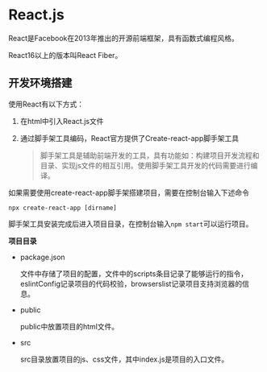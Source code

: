 # React.js

React是Facebook在2013年推出的开源前端框架，具有函数式编程风格。

React16以上的版本叫React Fiber。

## 开发环境搭建

使用React有以下方式：

1. 在html中引入React.js文件

2. 通过脚手架工具编码，React官方提供了Create-react-app脚手架工具

   > 脚手架工具是辅助前端开发的工具，具有功能如：构建项目开发流程和目录、实现js文件的相互引用。使用脚手架工具开发的代码需要进行编译。

如果需要使用create-react-app脚手架搭建项目，需要在控制台输入下述命令

```
npx create-react-app [dirname]
```

脚手架工具安装完成后进入项目目录，在控制台输入`npm start`可以运行项目。

**项目目录**

* package.json

  文件中存储了项目的配置，文件中的scripts条目记录了能够运行的指令，eslintConfig记录项目的代码校验，browserslist记录项目支持浏览器的信息。

* public

  public中放置项目的html文件。

* src

  src目录放置项目的js、css文件，其中index.js是项目的入口文件。
